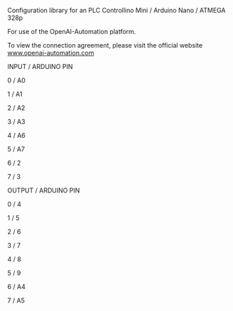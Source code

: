 Configuration library for an PLC Controllino Mini / Arduino Nano / ATMEGA 328p  


For use of the OpenAI-Automation platform.


To view the connection agreement, please visit the official website www.openai-automation.com


INPUT / ARDUINO PIN


   0  /  A0


   1  /  A1


   2  /  A2


   3  /  A3


   4  /  A6


   5  /  A7


   6  /  2


   7  /  3



OUTPUT / ARDUINO PIN


   0  /  4


   1  /  5


   2  /  6


   3  /  7


   4  /  8


   5  /  9


   6  /  A4


   7  /  A5